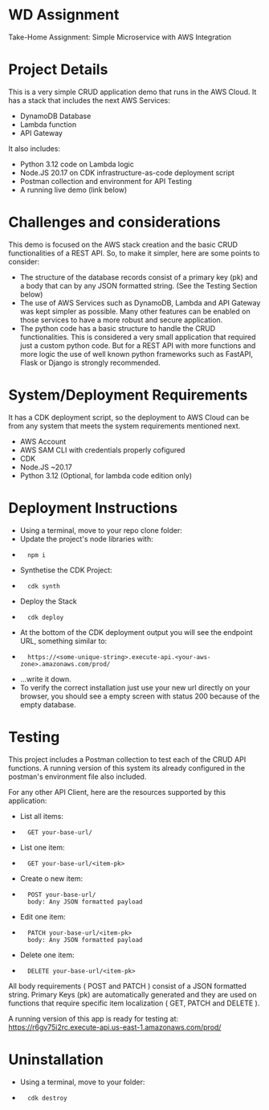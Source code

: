 # WD Assignment
Take-Home Assignment: Simple Microservice with AWS Integration

Project Details
====================
This is a very simple CRUD application demo that runs in the AWS Cloud. It has a stack that includes the next AWS Services:
- DynamoDB Database
- Lambda function
- API Gateway 

It also includes:
- Python 3.12 code on Lambda logic
- Node.JS 20.17 on CDK infrastructure-as-code deployment script
- Postman collection and environment for API Testing
- A running live demo (link below)

Challenges and considerations
==============================
This demo is focused on the AWS stack creation and the basic CRUD functionalities of a REST API. So, to make it simpler, here are some points to consider:
- The structure of the database records consist of a primary key (pk) and a body that can by any JSON formatted string. (See the Testing Section below)
- The use of AWS Services such as DynamoDB, Lambda and API Gateway was kept simpler as possible. Many other features can be enabled on those services to have a more robust and secure application.
- The python code has a basic structure to handle the CRUD functionalities. This is considered a very small application that required just a custom python code. But for a REST API with more functions and more logic the use of well known python frameworks such as FastAPI, Flask or Django is strongly recommended.

System/Deployment Requirements
================================
It has a CDK deployment script, so the deployment to AWS Cloud can be from any system that meets the system requirements mentioned next.

- AWS Account
- AWS SAM CLI with credentials properly cofigured 
- CDK
- Node.JS ~20.17
- Python 3.12 (Optional, for lambda code edition only)

Deployment Instructions
=========================
- Using a terminal, move to your repo clone folder:
-   Update the project's node libraries with: 
-       npm i
-   Synthetise the CDK Project:
-       cdk synth
-   Deploy the Stack
-       cdk deploy
-   At the bottom of the CDK deployment output you will see the endpoint URL, something similar to: 
-       https://<some-unique-string>.execute-api.<your-aws-zone>.amazonaws.com/prod/
-   ...write it down.
-   To verify the correct installation just use your new url directly on your browser, you should see a empty screen with status 200 because of the empty database.

Testing
=========
This project includes a Postman collection to test each of the CRUD API functions. A running version of this system its already configured in the postman's environment file also included.

For any other API Client, here are the resources supported by this application:
- List all items:
-       GET your-base-url/
- List one item:
-       GET your-base-url/<item-pk>
- Create o new item:
-       POST your-base-url/
        body: Any JSON formatted payload
- Edit one item:
-       PATCH your-base-url/<item-pk>
        body: Any JSON formatted payload
- Delete one item:
-       DELETE your-base-url/<item-pk>

All body requirements ( POST and PATCH ) consist of a JSON formatted string. Primary Keys (pk) are automatically generated and they are used on functions that require specific item localization ( GET, PATCH and DELETE ).

A running version of this app is ready for testing at: https://r6gv75i2rc.execute-api.us-east-1.amazonaws.com/prod/

Uninstallation
=============================
- Using a terminal, move to your folder:
-       cdk destroy

